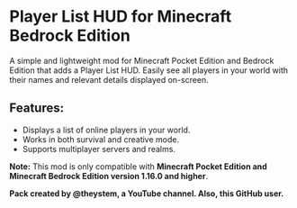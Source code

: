 # Player List HUD for Minecraft Bedrock Edition  
A simple and lightweight mod for Minecraft Pocket Edition and Bedrock Edition that adds a Player List HUD. Easily see all players in your world with their names and relevant details displayed on-screen.  

## Features:  
- Displays a list of online players in your world.  
- Works in both survival and creative mode.  
- Supports multiplayer servers and realms.  

**Note:** This mod is only compatible with **Minecraft Pocket Edition and Minecraft Bedrock Edition version 1.16.0 and higher**.  

**Pack created by @theystem, a YouTube channel. Also, this GitHub user.**  
